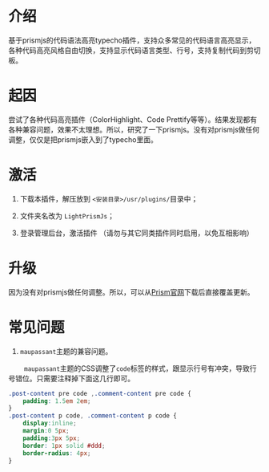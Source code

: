 # 介绍

基于prismjs的代码语法高亮typecho插件，支持众多常见的代码语言高亮显示，各种代码高亮风格自由切换，支持显示代码语言类型、行号，支持复制代码到剪切板。

# 起因

尝试了各种代码高亮插件（ColorHighlight、Code Prettify等等）。结果发现都有各种兼容问题，效果不太理想。所以，研究了一下prismjs。没有对prismjs做任何调整，仅仅是把prismjs嵌入到了typecho里面。

# 激活

1. 下载本插件，解压放到 `<安装目录>/usr/plugins/`目录中；

2. 文件夹名改为 `LightPrismJs`；

3. 登录管理后台，激活插件 （请勿与其它同类插件同时启用，以免互相影响）

# 升级

因为没有对prismjs做任何调整。所以，可以从[Prism官网](https://prismjs.com/download.html)下载后直接覆盖更新。



# 常见问题

1. `maupassant`主题的兼容问题。

        `maupassant`主题的CSS调整了`code`标签的样式，跟显示行号有冲突，导致行号错位。只需要注释掉下面这几行即可。

```css
.post-content pre code ,.comment-content pre code {
    padding: 1.5em 2em;
}
.post-content p code, .comment-content p code {
    display:inline;
    margin:0 5px;
    padding:3px 5px;
    border: 1px solid #ddd;
    border-radius: 4px;
}
```


